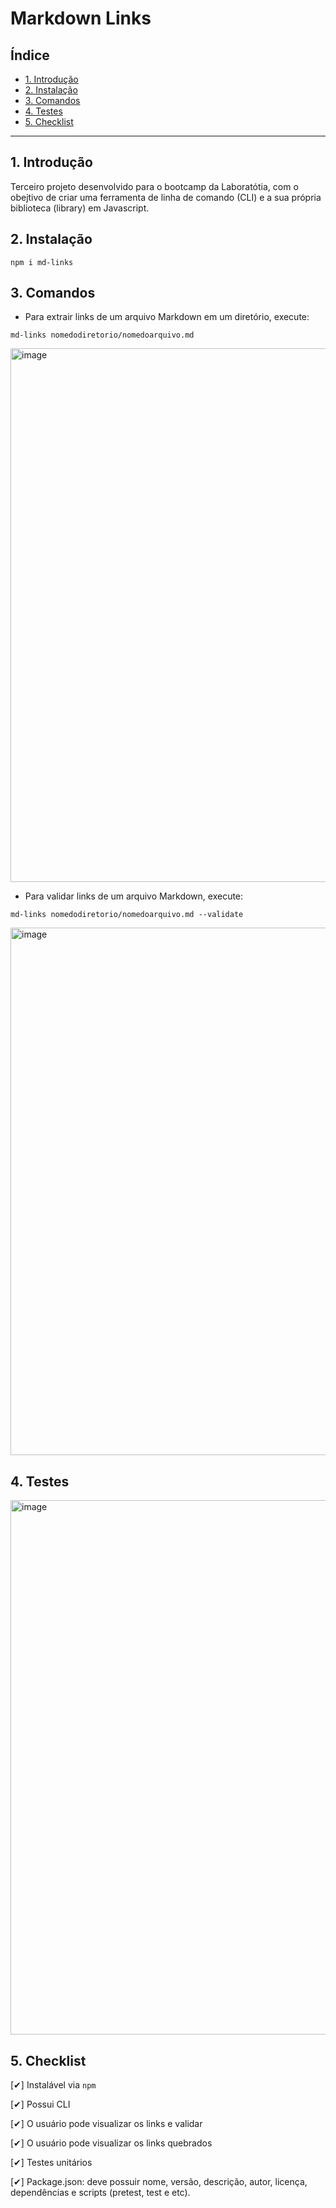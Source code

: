 # Markdown Links

## Índice

* [1. Introdução](#1-intruducao)
* [2. Instalação](#2-instalacao)
* [3. Comandos](#3-comando)
* [4. Testes](#4-teste)
* [5. Checklist](#5-checklist)


***

## 1. Introdução

Terceiro projeto desenvolvido para o bootcamp da Laboratótia, com o obejtivo de criar uma ferramenta de linha de comando (CLI) e a sua própria biblioteca (library) em Javascript.

## 2. Instalação
```
npm i md-links
```

## 3. Comandos

- Para extrair links de um arquivo Markdown em um diretório, execute:
```
md-links nomedodiretorio/nomedoarquivo.md
```
<img width="854" alt="image" src="https://github.com/emilainesantos/SAP011-md-links/assets/84165229/ac9a04f0-2c8b-4945-9abb-112c12e3c391">


- Para validar links de um arquivo Markdown, execute:

```
md-links nomedodiretorio/nomedoarquivo.md --validate
```
<img width="844" alt="image" src="https://github.com/emilainesantos/SAP011-md-links/assets/84165229/67b32715-a74b-4fbb-86bd-2521502f441f">


## 4. Testes

<img width="855" alt="image" src="https://github.com/emilainesantos/SAP011-md-links/assets/84165229/70f9b7ad-da43-4d12-9a28-42b8da425884">


## 5. Checklist

[✔] Instalável via ``` npm ```

[✔] Possui CLI

[✔] O usuário pode visualizar os links e validar 

[✔] O usuário pode visualizar os links quebrados

[✔] Testes unitários 

[✔] Package.json: deve possuir nome, versão, descrição, autor, licença, dependências e scripts (pretest, test e etc).

